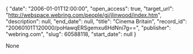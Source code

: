 {
  "date": "2006-01-01T12:00:00", 
  "open_access": true, 
  "target_url": "http://webspace.webring.com/people/gj/jlinwood/index.htm", 
  "description": null, 
  "end_date": null, 
  "title": "Cinema Britain", 
  "record_id": "20060101T120000/poHawqERSgemxu6HdNni7g==", 
  "publisher": "webring.com", 
  "slug": 60588118, 
  "start_date": null
}

None